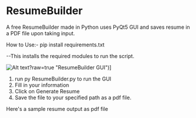 # ResumeBuilder
A free ResumeBuilder made in Python uses PyQt5 GUI and saves resume in a PDF file upon taking input.

How to Use:-
pip install requirements.txt 

--This installs the required modules to run the script. 

![Alt text]([relative%20https://github.com/afadeofred/ResumeBuilder/blob/main/Screenshot%202024-04-12%20144816.png)?raw=true "ResumeBuilder GUI")]

1. run py ResumeBuilder.py to run the GUI
2. Fill in your information
3. Click on Generate Resume
4. Save the file to your specified path as a pdf file.

 Here's a sample resume output as pdf file 


